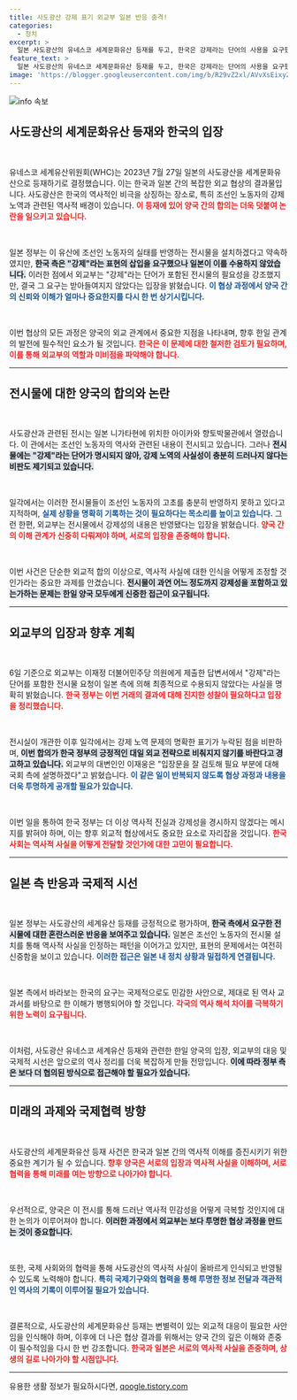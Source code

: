 ```yaml
---
title: 사도광산 강제 표기 외교부 일본 반응 충격!
categories:
  - 정치
excerpt: >
  일본 사도광산의 유네스코 세계문화유산 등재를 두고, 한국은 강제라는 단어의 사용을 요구했지만 일본은 이를 거절했다. 외교부는 전시물 내용이 강제성을 반영했다고 밝혔지만, 비판의 목소리가 커지고 있다. 
feature_text: >
  일본 사도광산의 유네스코 세계문화유산 등재를 두고, 한국은 강제라는 단어의 사용을 요구했지만 일본은 이를 거절했다. 외교부는 전시물 내용이 강제성을 반영했다고 밝혔지만, 비판의 목소리가 커지고 있다. 
image: 'https://blogger.googleusercontent.com/img/b/R29vZ2xl/AVvXsEixyZcFfHzMRdzZMjFBmAUKJYCLCGyLL1o632UiGVXcaFdKo_bkvkuCioo0uUKlGfBVcT3P84aROyZIXSBEx3Aw5nCQ3pTgDom1WDC4m8eifvWiAmWEEVb4x6G_l8C0QH225ldMjyaFvpxGEBGNO37VmDTDMHGhJPq73UglMfDca1-0aw/s1600/blogspot.png'
---
```


<p><img src="https://blogger.googleusercontent.com/img/b/R29vZ2xl/AVvXsEixyZcFfHzMRdzZMjFBmAUKJYCLCGyLL1o632UiGVXcaFdKo_bkvkuCioo0uUKlGfBVcT3P84aROyZIXSBEx3Aw5nCQ3pTgDom1WDC4m8eifvWiAmWEEVb4x6G_l8C0QH225ldMjyaFvpxGEBGNO37VmDTDMHGhJPq73UglMfDca1-0aw/s1600/blogspot.png" alt="info 속보" /></p>

<h2 data-ke-size="size26">사도광산의 세계문화유산 등재와 한국의 입장</h2>

<p data-ke-size="size16">&nbsp;</p>

<p>유네스코 세계유산위원회(WHC)는 2023년 7월 27일 일본의 사도광산을 세계문화유산으로 등재하기로 결정했습니다. 이는 한국과 일본 간의 복잡한 외교 협상의 결과물입니다. 사도광산은 한국의 역사적인 비극을 상징하는 장소로, 특히 조선인 노동자의 강제 노역과 관련된 역사적 배경이 있습니다. <b><span style="color: #ee2323;">이 등재에 있어 양국 간의 합의는 더욱 덧붙여 논란을 일으키고 있습니다.</span></b> </p>

<p data-ke-size="size16">&nbsp;</p>

<p>일본 정부는 이 유산에 조선인 노동자의 실태를 반영하는 전시물을 설치하겠다고 약속하였지만, <b><span style="background-color: #21538527;">한국 측은 "강제"라는 표현의 삽입을 요구했으나 일본이 이를 수용하지 않았습니다.</span></b> 이러한 점에서 외교부는 "강제"라는 단어가 포함된 전시물의 필요성을 강조했지만, 결국 그 요구는 받아들여지지 않았다는 입장을 밝혔습니다. <b><span style="color: #1a5490;">이 협상 과정에서 양국 간의 신뢰와 이해가 얼마나 중요한지를 다시 한 번 상기시킵니다.</span></b></p>

<p data-ke-size="size16">&nbsp;</p>

<p>이번 협상의 모든 과정은 양국의 외교 관계에서 중요한 지점을 나타내며, 향후 한일 관계의 발전에 필수적인 요소가 될 것입니다. <b><span style="color: #ee2323;">한국은 이 문제에 대한 철저한 검토가 필요하며, 이를 통해 외교부의 역할과 미비점을 파악해야 합니다.</span></b> </p>

<hr>

<h2 data-ke-size="size26">전시물에 대한 양국의 합의와 논란</h2>

<p data-ke-size="size16">&nbsp;</p>

<p>사도광산과 관련된 전시는 일본 니가타현에 위치한 아이카와 향토박물관에서 열렸습니다. 이 관에서는 조선인 노동자의 역사와 관련된 내용이 전시되고 있습니다. 그러나 <b><span style="background-color: #21538527;">전시물에는 "강제"라는 단어가 명시되지 않아, 강제 노역의 사실성이 충분히 드러나지 않다는 비판도 제기되고 있습니다.</span></b> </p>

<p data-ke-size="size16">&nbsp;</p>

<p>일각에서는 이러한 전시물들이 조선인 노동자의 고초를 충분히 반영하지 못하고 있다고 지적하며, <b><span style="color: #1a5490;">실제 상황을 명확히 기록하는 것이 필요하다는 목소리를 높이고 있습니다.</span></b> 그런 한편, 외교부는 전시물에서 강제성의 내용은 반영됐다는 입장을 밝혔습니다. <b><span style="color: #ee2323;">양국 간의 이해 관계가 신중히 다뤄져야 하며, 서로의 입장을 존중해야 합니다.</span></b></p>

<p data-ke-size="size16">&nbsp;</p>

<p>이번 사건은 단순한 외교적 합의 이상으로, 역사적 사실에 대한 인식을 어떻게 조정할 것인가라는 중요한 과제를 안겼습니다. <b><span style="background-color: #21538527;">전시물이 과연 어느 정도까지 강제성을 포함하고 있는가하는 문제는 한일 양국 모두에게 신중한 접근이 요구됩니다.</span></b> </p>

<hr>

<h2 data-ke-size="size26">외교부의 입장과 향후 계획</h2>

<p data-ke-size="size16">&nbsp;</p>

<p>6일 기준으로 외교부는 이재정 더불어민주당 의원에게 제출한 답변서에서 "강제"라는 단어를 포함한 전시물 요청이 일본 측에 의해 최종적으로 수용되지 않았다는 사실을 명확히 밝혔습니다. <b><span style="color: #ee2323;">한국 정부는 이번 거래의 결과에 대해 진지한 성찰이 필요하다고 입장을 정리했습니다.</span></b> </p>

<p data-ke-size="size16">&nbsp;</p>

<p>전시실이 개관한 이후 일각에서는 강제 노역 문제의 명확한 표기가 누락된 점을 비판하며, <b><span style="background-color: #21538527;">이번 합의가 한국 정부의 긍정적인 대일 외교 전략으로 비춰지지 않기를 바란다고 경고하고 있습니다.</span></b> 외교부의 대변인인 이재웅은 "입장문을 잘 검토해 필요 부분에 대해 국회 측에 설명하겠다"고 밝혔습니다. <b><span style="color: #1a5490;">이 같은 일이 반복되지 않도록 협상 과정과 내용을 더욱 투명하게 공개할 필요가 있습니다.</span></b></p>

<p data-ke-size="size16">&nbsp;</p>

<p>이번 일을 통하여 한국 정부는 더 이상 역사적 진실과 강제성을 경시하지 않겠다는 메시지를 밝혀야 하며, 이는 향후 외교적 협상에서도 중요한 요소로 자리잡을 것입니다. <b><span style="color: #ee2323;">한국 사회는 역사적 사실을 어떻게 전달할 것인가에 대한 고민이 필요합니다.</span></b></p>

<hr>

<h2 data-ke-size="size26">일본 측 반응과 국제적 시선</h2>

<p data-ke-size="size16">&nbsp;</p>

<p>일본 정부는 사도광산의 세계유산 등재를 긍정적으로 평가하며, <b><span style="background-color: #21538527;">한국 측에서 요구한 전시물에 대한 혼란스러운 반응을 보여주고 있습니다.</span></b> 일본은 조선인 노동자의 전시물 설치를 통해 역사적 사실을 인정하는 패턴을 이어가고 있지만, 표현의 문제에서는 여전히 신중함을 보이고 있습니다. <b><span style="color: #1a5490;">이러한 접근은 일본 내 정치 상황과 밀접하게 연결됩니다.</span></b></p>

<p data-ke-size="size16">&nbsp;</p>

<p>일본 측에서 바라보는 한국의 요구는 국제적으로도 민감한 사안으로, 제대로 된 역사 교과서를 바탕으로 한 이해가 병행되어야 할 것입니다. <b><span style="color: #ee2323;">각국의 역사 해석 차이를 극복하기 위한 노력이 요구됩니다.</span></b></p>

<p data-ke-size="size16">&nbsp;</p>

<p>이처럼, 사도광산 유네스코 세계유산 등재와 관련한 한일 양국의 입장, 외교부의 대응 및 국제적 시선은 앞으로의 역사 정리를 더욱 복잡하게 만들 전망입니다. <b><span style="background-color: #21538527;">이에 따라 정부 측은 보다 더 협의된 방식으로 접근해야 할 필요가 있습니다.</span></b></p>

<hr>

<h2 data-ke-size="size26">미래의 과제와 국제협력 방향</h2>

<p data-ke-size="size16">&nbsp;</p>

<p>사도광산의 세계문화유산 등재 사건은 한국과 일본 간의 역사적 이해를 증진시키기 위한 중요한 계기가 될 수 있습니다. <b><span style="color: #ee2323;">향후 양국은 서로의 입장과 역사적 사실을 이해하며, 서로 협력을 통해 미래를 여는 방향으로 나아가야 합니다.</span></b> </p>

<p data-ke-size="size16">&nbsp;</p>

<p>우선적으로, 양국은 이 전시를 통해 드러난 역사적 민감성을 어떻게 극복할 것인지에 대한 논의가 이루어져야 합니다. <b><span style="background-color: #21538527;">이러한 과정에서 외교부는 보다 투명한 협상 과정을 만드는 것이 중요합니다.</span></b></p>

<p data-ke-size="size16">&nbsp;</p>

<p>또한, 국제 사회와의 협력을 통해 사도광산의 역사적 사실이 올바르게 인식되고 반영될 수 있도록 노력해야 합니다. <b><span style="color: #1a5490;">특히 국제기구와의 협력을 통해 투명한 정보 전달과 객관적인 역사의 기록이 이루어질 필요가 있습니다.</span></b></p>

<p data-ke-size="size16">&nbsp;</p>

<p>결론적으로, 사도광산의 세계문화유산 등재는 변별력이 있는 외교적 대응이 필요한 사안임을 인식해야 하며, 이후에 더 나은 협상 결과를 위해서는 양국 간의 깊은 이해와 존중이 필수적임을 다시 한 번 강조합니다. <b><span style="color: #ee2323;">한국과 일본은 서로의 역사적 사실을 존중하며, 상생의 길로 나아가야 할 시점입니다.</span></b> </p>

<hr>
유용한 생활 정보가 필요하시다면, <a href="https://qoogle.tistory.com" rel="dofollow">qoogle.tistory.com</a>


